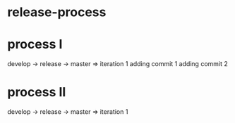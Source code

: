 # release-process

# process I
develop -> release -> master => iteration 1
adding commit 1
adding commit 2

# process II
develop -> release -> master => iteration 1
